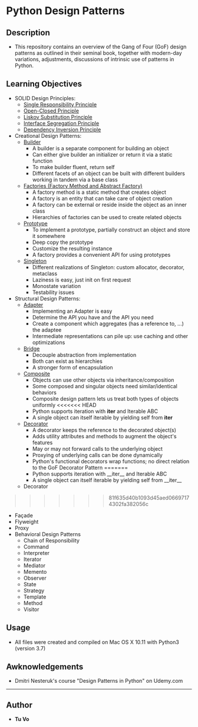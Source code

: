 # Python Design Patterns

## Description

* This repository contains an overview of the Gang of Four (GoF) design patterns as outlined in their seminal book, together with modern-day variations, adjustments, discussions of intrinsic use of patterns in Python.

## Learning Objectives

* SOLID Design Principles:
  * [Single Responsibility Principle](/solid/single_responsibility.py)
  * [Open-Closed Principle](/solid/open_closed.py)
  * [Liskov Substitution Principle](/solid/liskov.py)
  * [Interface Segregation Principle](/solid/interface_segregation.py)
  * [Dependency Inversion Principle](/solid/dependency_inversion.py)
* Creational Design Patterns:
  * [Builder](/builder)
    * A builder is a separate component for building an object
    * Can either give builder an initializer or return it via a static function
    * To make builder fluent, return self
    * Different facets of an object can be built with different builders working in tandem via a base class
  * [Factories (Factory Method and Abstract Factory)](/factories)
    * A factory method is a static method that creates object
    * A factory is an entity that can take care of object creation
    * A factory can be external or reside inside the object as an inner class
    * Hierarchies of factories can be used to create related objects
  * [Prototype](/prototype)
    * To implement a prototype, partially construct an object and store it somewhere
    * Deep copy the prototype
    * Customize the resulting instance
    * A factory provides a convenient API for using prototypes
  * [Singleton](/singleton)
    * Different realizations of Singleton: custom allocator, decorator, metaclass
    * Laziness is easy, just init on first request
    * Monostate variation
    * Testability issues
* Structural Design Patterns:
  * [Adapter](/adapter)
    * Implementing an Adapter is easy
    * Determine the API you have and the API you need
    * Create a component which aggregates (has a reference to, ...) the adaptee
    * Intermediate representations can pile up: use caching and other optimizations
  * [Bridge](/bridge/bridge.py)
    * Decouple abstraction from implementation
    * Both can exist as hierarchies
    * A stronger form of encapsulation
  * [Composite](/composite)
    * Objects can use other objects via inheritance/composition
    * Some composed and singular objects need similar/identical behaviors
    * Composite design pattern lets us treat both types of objects uniformly
<<<<<<< HEAD
    * Python supports iteration with __iter__ and Iterable ABC
    * A single object can itself iterable by yielding self from __iter__
  * [Decorator](/decorator)
    * A decorator keeps the reference to the decorated object(s)
    * Adds utility attributes and methods to augment the object's features
    * May or may not forward calls to the underlying object
    * Proxying of underlying calls can be done dynamically
    * Python's functional decorators wrap functions; no direct relation to the GoF Decorator Pattern
=======
    * Python supports iteration with \_\_iter\_\_ and Iterable ABC
    * A single object can itself iterable by yielding self from \_\_iter\_\_
  * Decorator
>>>>>>> 81f635d40b1093d45aed06697174302fa382056c
  * Façade
  * Flyweight
  * Proxy
* Behavioral Design Patterns
  * Chain of Responsibility
  * Command
  * Interpreter
  * Iterator
  * Mediator
  * Memento
  * Observer
  * State
  * Strategy
  * Template
  * Method
  * Visitor

## Usage

* All files were created and compiled on Mac OS X 10.11 with Python3 (version 3.7)

## Awknowledgements

* Dmitri Nesteruk's course "Design Patterns in Python" on Udemy.com

---

## Author

* __Tu Vo__
